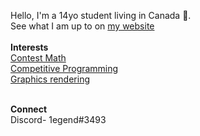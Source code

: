 Hello, I'm a 14yo student living in Canada 🍁.<br>
See what I am up to on <a href = "https://1e9end.github.io">my website</a><br><br>
<b>Interests</b>
<br>
<a href = "https://artofproblemsolving.com/community/user/IQ_Infinity">Contest Math</a><br>
<a href = "https://codeforces.com/profile/1egend">Competitive Programming</a><br>
<a href = "https://www.shadertoy.com/user/IAmLegend">Graphics rendering</a><br><br>

**Connect**<br>
Discord- 1egend#3493
